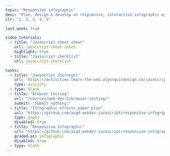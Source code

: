 ```yaml
---
topic: "Responsive infographic"
desc: "Plan, design & develop an respsonive, interactive infographic with animations, transitions and oodles of Javascript."
clr: "1, 2, 3, 4, 5"

last_week: true

video_tutorials:
  - title: "Javascript cheat sheet"
    url: javascript-cheat-sheet
    highlight: true
  - title: "Javascript checklist"
    url: javascript-checklist

tasks:
  - title: "Javascript Journeyer"
    url: "https://activities.learn-the-web.algonquindesign.ca/javascript-journeyer/"
    type: activity
  - type: blank
  - title: "Browser testing"
    url: "/courses/web-dev-1/browser-testing/"
    submit: "Submit nothing."
  - title: "Infographic effects paper plan"
    url: "https://github.com/acgd-webdev-javascript/responsive-infographic-paper-plan"
    type: paper
    disabled: true
  - title: "Responsive infographic"
    url: "https://github.com/acgd-webdev-javascript/responsive-infographic"
    graded-as: infographic
    disabled: true
  - type: blank
---
```

